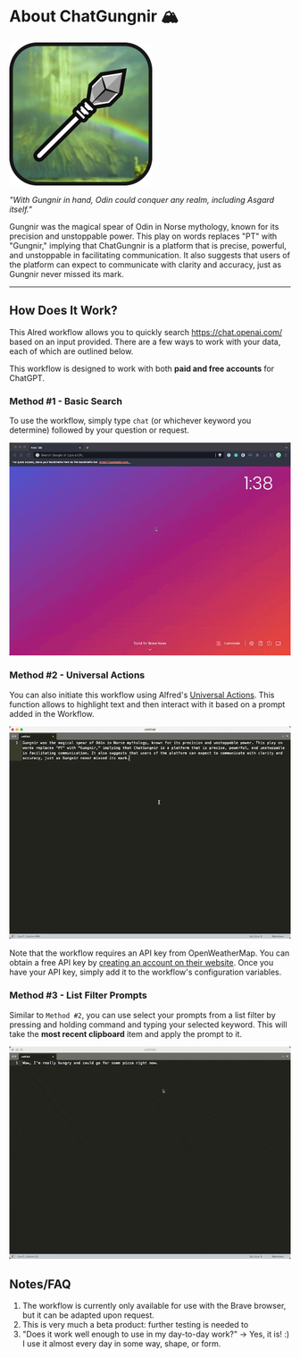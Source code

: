 # About ChatGungnir 🏔️

![Workflow Icon](icon.png)

*"With Gungnir in hand, Odin could conquer any realm, including Asgard itself."*

Gungnir was the magical spear of Odin in Norse mythology, known for its precision and unstoppable power. This play on words replaces "PT" with "Gungnir," implying that ChatGungnir is a platform that is precise, powerful, and unstoppable in facilitating communication. It also suggests that users of the platform can expect to communicate with clarity and accuracy, just as Gungnir never missed its mark.

---

## How Does It Work? 

This Alred workflow allows you to quickly search https://chat.openai.com/ based on an input provided. There are a few ways to work with your data, each of which are outlined below. 

This workflow is designed to work with both **paid and free accounts** for ChatGPT. 

### Method #1 - Basic Search

To use the workflow, simply type `chat` (or whichever keyword you determine) followed by your question or request.

![Example Search](examplesearch.gif)

### Method #2 - Universal Actions

You can also initiate this workflow using Alfred's [Universal Actions](https://www.alfredapp.com/universal-actions/). This function allows to highlight text and then interact with it based on a prompt added in the Workflow. 

![Universal Action](universalaction.gif)

Note that the workflow requires an API key from OpenWeatherMap. You can obtain a free API key by [creating an account on their website](https://home.openweathermap.org/users/sign_up). Once you have your API key, simply add it to the workflow's configuration variables.

### Method #3 - List Filter Prompts

Similar to `Method #2`, you can use select your prompts from a list filter by pressing and holding command and typing your selected keyword. This will take the **most recent clipboard** item and apply the prompt to it. 

![List Filter](listfilter.gif)

## Notes/FAQ

1. The workflow is currently only available for use with the Brave browser, but it can be adapted upon request. 
2. This is very much a beta product: further testing is needed to 
3. "Does it work well enough to use in my day-to-day work?" → Yes, it is! :) I use it almost every day in some way, shape, or form. 